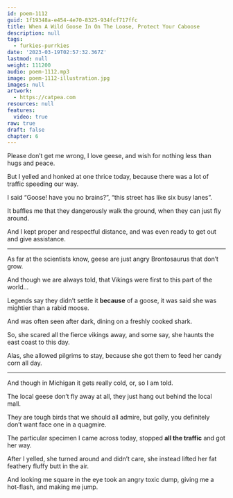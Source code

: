 ```yaml
---
id: poem-1112
guid: 1f19348a-e454-4e70-8325-934fcf717ffc
title: When A Wild Goose In On The Loose, Protect Your Caboose
description: null
tags:
  - furkies-purrkies
date: '2023-03-19T02:57:32.367Z'
lastmod: null
weight: 111200
audio: poem-1112.mp3
image: poem-1112-illustration.jpg
images: null
artwork:
  - https://catpea.com
resources: null
features:
  video: true
raw: true
draft: false
chapter: 6
---
```


Please don’t get me wrong, I love geese,
and wish for nothing less than hugs and peace.

But I yelled and honked at one thrice today,
because there was a lot of traffic speeding our way.

I said “Goose! have you no brains?”,
“this street has like six busy lanes”.

It baffles me that they dangerously walk the ground,
when they can just fly around.

And I kept proper and respectful distance,
and was even ready to get out and give assistance.

---

As far at the scientists know,
geese are just angry Brontosaurus that don’t grow.

And though we are always told,
that Vikings were first to this part of the world...

Legends say they didn’t settle it __because__ of a goose,
it was said she was mightier than a rabid moose.

And was often seen after dark,
dining on a freshly cooked shark.

So, she scared all the fierce vikings away,
and some say, she haunts the east coast to this day.

Alas, she allowed pilgrims to stay,
because she got them to feed her candy corn all day.

---

And though in Michigan it gets really cold,
or, so I am told.

The local geese don’t fly away at all,
they just hang out behind the local mall.

They are tough birds that we should all admire,
but golly, you definitely don’t want face one in a quagmire.

The particular specimen I came across today,
stopped __all the traffic__ and got her way.

After I yelled, she turned around and didn’t care,
she instead lifted her fat feathery fluffy butt in the air.

And looking me square in the eye took an angry toxic dump,
giving me a hot-flash, and making me jump.
